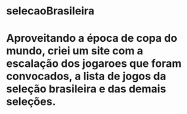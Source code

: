 <h1> selecaoBrasileira <h1/>

<p> Aproveitando a época de copa do mundo, criei um site com a escalação dos jogaroes que foram convocados, a lista de jogos da seleção brasileira 
e das demais seleções.</p>

